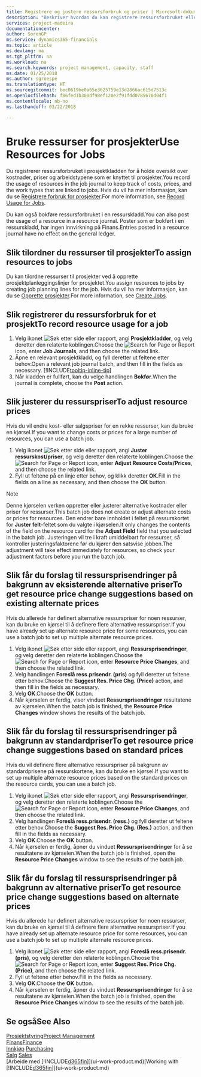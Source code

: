 ```yaml
---
title: Registrere og justere ressursforbruk og priser | Microsoft-dokumentasjon
description: "Beskriver hvordan du kan registrere ressursforbruket eller forbruket som er knyttet til et prosjekt, for å holde rede på og håndtere kostnader, priser og arbeidstyper."
services: project-madeira
documentationcenter: 
author: SorenGP
ms.service: dynamics365-financials
ms.topic: article
ms.devlang: na
ms.tgt_pltfrm: na
ms.workload: na
ms.search.keywords: project management, capacity, staff
ms.date: 01/25/2018
ms.author: sgroespe
ms.translationtype: HT
ms.sourcegitcommit: bec0619be0a65e3625759e13d2866ac615d7513c
ms.openlocfilehash: f86fed1b300df98ef120e2f91fdd0785670d04f1
ms.contentlocale: nb-no
ms.lasthandoff: 03/22/2018

---
```

# <a name="use-resources-for-jobs"></a><span data-ttu-id="2fafa-103">Bruke ressurser for prosjekter</span><span class="sxs-lookup"><span data-stu-id="2fafa-103">Use Resources for Jobs</span></span>
<span data-ttu-id="2fafa-104">Du registrerer ressursforbruket i prosjektkladden for å holde oversikt over kostnader, priser og arbeidstypene som er knyttet til prosjekter.</span><span class="sxs-lookup"><span data-stu-id="2fafa-104">You record the usage of resources in the job journal to keep track of costs, prices, and the work types that are linked to jobs.</span></span> <span data-ttu-id="2fafa-105">Hvis du vil ha mer informasjon, kan du se [Registrere forbruk for prosjekter](projects-how-record-job-usage.md).</span><span class="sxs-lookup"><span data-stu-id="2fafa-105">For more information, see [Record Usage for Jobs](projects-how-record-job-usage.md).</span></span>

<span data-ttu-id="2fafa-106">Du kan også bokføre ressursforbruket i en ressurskladd.</span><span class="sxs-lookup"><span data-stu-id="2fafa-106">You can also post the usage of a resource in a resource journal.</span></span> <span data-ttu-id="2fafa-107">Poster som er bokført i en ressurskladd, har ingen innvirkning på Finans.</span><span class="sxs-lookup"><span data-stu-id="2fafa-107">Entries posted in a resource journal have no effect on the general ledger.</span></span>

## <a name="to-assign-resources-to-jobs"></a><span data-ttu-id="2fafa-108">Slik tilordner du ressurser til prosjekter</span><span class="sxs-lookup"><span data-stu-id="2fafa-108">To assign resources to jobs</span></span>
<span data-ttu-id="2fafa-109">Du kan tilordne ressurser til prosjekter ved å opprette prosjektplanleggingslinjer for prosjektet.</span><span class="sxs-lookup"><span data-stu-id="2fafa-109">You assign resources to jobs by creating job planning lines for the job.</span></span> <span data-ttu-id="2fafa-110">Hvis du vil ha mer informasjon, kan du se [Opprette prosjekter](projects-how-create-jobs.md).</span><span class="sxs-lookup"><span data-stu-id="2fafa-110">For more information, see [Create Jobs](projects-how-create-jobs.md).</span></span>

## <a name="to-record-resource-usage-for-a-job"></a><span data-ttu-id="2fafa-111">Slik registrerer du ressursforbruk for et prosjekt</span><span class="sxs-lookup"><span data-stu-id="2fafa-111">To record resource usage for a job</span></span>
1. <span data-ttu-id="2fafa-112">Velg ikonet ![Søk etter side eller rapport](media/ui-search/search_small.png "Søk etter side eller rapport"), angi **Prosjektkladder**, og velg deretter den relaterte koblingen.</span><span class="sxs-lookup"><span data-stu-id="2fafa-112">Choose the ![Search for Page or Report](media/ui-search/search_small.png "Search for Page or Report icon") icon, enter **Job Journals**, and then choose the related link.</span></span>
2. <span data-ttu-id="2fafa-113">Åpne en relevant prosjektkladd, og fyll deretter ut feltene etter behov.</span><span class="sxs-lookup"><span data-stu-id="2fafa-113">Open a relevant job journal batch, and then fill in the fields as necessary.</span></span> [!INCLUDE[tooltip-inline-tip](includes/tooltip-inline-tip_md.md)]
3. <span data-ttu-id="2fafa-114">Når kladden er fullført, kan du velge handlingen **Bokfør**.</span><span class="sxs-lookup"><span data-stu-id="2fafa-114">When the journal is complete, choose the **Post** action.</span></span>

## <a name="to-adjust-resource-prices"></a><span data-ttu-id="2fafa-115">Slik justerer du ressurspriser</span><span class="sxs-lookup"><span data-stu-id="2fafa-115">To adjust resource prices</span></span>
<span data-ttu-id="2fafa-116">Hvis du vil endre kost- eller salgspriser for en rekke ressurser, kan du bruke en kjørsel.</span><span class="sxs-lookup"><span data-stu-id="2fafa-116">If you want to change costs or prices for a large number of resources, you can use a batch job.</span></span>  

1. <span data-ttu-id="2fafa-117">Velg ikonet ![Søk etter side eller rapport](media/ui-search/search_small.png "Søk etter side eller rapport"), angi **Juster ressurskost/priser**, og velg deretter den relaterte koblingen.</span><span class="sxs-lookup"><span data-stu-id="2fafa-117">Choose the ![Search for Page or Report](media/ui-search/search_small.png "Search for Page or Report icon") icon, enter **Adjust Resource Costs/Prices**, and then choose the related link.</span></span>
2. <span data-ttu-id="2fafa-118">Fyll ut feltene på en linje etter behov, og klikk deretter **OK**.</span><span class="sxs-lookup"><span data-stu-id="2fafa-118">Fill in the fields on a line as necessary, and then choose the **OK** button.</span></span>

> [!NOTE]  
>   <span data-ttu-id="2fafa-119">Denne kjørselen verken oppretter eller justerer alternative kostnader eller priser for ressurser.</span><span class="sxs-lookup"><span data-stu-id="2fafa-119">This batch job does not create or adjust alternate costs or prices for resources.</span></span> <span data-ttu-id="2fafa-120">Den endrer bare innholdet i feltet på ressurskortet for **Juster felt**-feltet som du valgte i kjørselen.</span><span class="sxs-lookup"><span data-stu-id="2fafa-120">It only changes the contents of the field on the resource card for the **Adjust Field** field that you selected in the batch job.</span></span> <span data-ttu-id="2fafa-121">Justeringen vil tre i kraft umiddelbart for ressurser, så kontroller justeringsfaktorene før du kjører den satsvise jobben.</span><span class="sxs-lookup"><span data-stu-id="2fafa-121">The adjustment will take effect immediately for resources, so check your adjustment factors before you run the batch job.</span></span>

## <a name="to-get-resource-price-change-suggestions-based-on-existing-alternate-prices"></a><span data-ttu-id="2fafa-122">Slik får du forslag til ressursprisendringer på bakgrunn av eksisterende alternative priser</span><span class="sxs-lookup"><span data-stu-id="2fafa-122">To get resource price change suggestions based on existing alternate prices</span></span>
<span data-ttu-id="2fafa-123">Hvis du allerede har definert alternative ressurspriser for noen ressurser, kan du bruke en kjørsel til å definere flere alternative ressurspriser.</span><span class="sxs-lookup"><span data-stu-id="2fafa-123">If you have already set up alternate resource price for some resources, you can use a batch job to set up multiple alternate resource prices.</span></span>

1. <span data-ttu-id="2fafa-124">Velg ikonet ![Søk etter side eller rapport](media/ui-search/search_small.png "Søk etter side eller rapport"), angi **Ressursprisendringer**, og velg deretter den relaterte koblingen.</span><span class="sxs-lookup"><span data-stu-id="2fafa-124">Choose the ![Search for Page or Report](media/ui-search/search_small.png "Search for Page or Report icon") icon, enter **Resource Price Changes**, and then choose the related link.</span></span>
2. <span data-ttu-id="2fafa-125">Velg handlingen **Foreslå ress.prisendr. (pris)** og fyll deretter ut feltene etter behov.</span><span class="sxs-lookup"><span data-stu-id="2fafa-125">Choose the **Suggest Res. Price Chg. (Price)** action, and then fill in the fields as necessary.</span></span>
3. <span data-ttu-id="2fafa-126">Velg **OK**.</span><span class="sxs-lookup"><span data-stu-id="2fafa-126">Choose the **OK** button.</span></span>  
4. <span data-ttu-id="2fafa-127">Når kjørselen er ferdig, viser vinduet **Ressursprisendringer** resultatene av kjørselen.</span><span class="sxs-lookup"><span data-stu-id="2fafa-127">When the batch job is finished, the **Resource Price Changes** window shows the results of the batch job.</span></span>

## <a name="to-get-resource-price-change-suggestions-based-on-standard-prices"></a><span data-ttu-id="2fafa-128">Slik får du forslag til ressursprisendringer på bakgrunn av standardpriser</span><span class="sxs-lookup"><span data-stu-id="2fafa-128">To get resource price change suggestions based on standard prices</span></span>
<span data-ttu-id="2fafa-129">Hvis du vil definere flere alternative ressurspriser på bakgrunn av standardprisene på ressurskortene, kan du bruke en kjørsel.</span><span class="sxs-lookup"><span data-stu-id="2fafa-129">If you want to set up multiple alternate resource prices based on the standard prices on the resource cards, you can use a batch job.</span></span>  

1. <span data-ttu-id="2fafa-130">Velg ikonet ![Søk etter side eller rapport](media/ui-search/search_small.png "Søk etter side eller rapport"), angi **Ressursprisendringer**, og velg deretter den relaterte koblingen.</span><span class="sxs-lookup"><span data-stu-id="2fafa-130">Choose the ![Search for Page or Report](media/ui-search/search_small.png "Search for Page or Report icon") icon, enter **Resource Price Changes**, and then choose the related link.</span></span>
2. <span data-ttu-id="2fafa-131">Velg handlingen **Foreslå ress.prisendr. (ress.)** og fyll deretter ut feltene etter behov.</span><span class="sxs-lookup"><span data-stu-id="2fafa-131">Choose the **Suggest Res. Price Chg. (Res.)** action, and then fill in the fields as necessary.</span></span>  
3. <span data-ttu-id="2fafa-132">Velg **OK**.</span><span class="sxs-lookup"><span data-stu-id="2fafa-132">Choose the **OK** button.</span></span>  
4. <span data-ttu-id="2fafa-133">Når kjørselen er ferdig, åpner du vinduet **Ressursprisendringer** for å se resultatene av kjørselen.</span><span class="sxs-lookup"><span data-stu-id="2fafa-133">When the batch job is finished, open the **Resource Price Changes** window to see the results of the batch job.</span></span>

## <a name="to-get-resource-price-change-suggestions-based-on-alternate-prices"></a><span data-ttu-id="2fafa-134">Slik får du forslag til ressursprisendringer på bakgrunn av alternative priser</span><span class="sxs-lookup"><span data-stu-id="2fafa-134">To get resource price change suggestions based on alternate prices</span></span>
<span data-ttu-id="2fafa-135">Hvis du allerede har definert alternative ressurspriser for noen ressurser, kan du bruke en kjørsel til å definere flere alternative ressurspriser.</span><span class="sxs-lookup"><span data-stu-id="2fafa-135">If you have already set up alternate resource price for some resources, you can use a batch job to set up multiple alternate resource prices.</span></span>

1. <span data-ttu-id="2fafa-136">Velg ikonet ![Søk etter side eller rapport](media/ui-search/search_small.png "Søk etter side eller rapport"), angi **Foreslå ress.prisendr. (pris)**, og velg deretter den relaterte koblingen.</span><span class="sxs-lookup"><span data-stu-id="2fafa-136">Choose the ![Search for Page or Report](media/ui-search/search_small.png "Search for Page or Report icon") icon, enter **Suggest Res. Price Chg. (Price)**, and then choose the related link.</span></span>  
2. <span data-ttu-id="2fafa-137">Fyll ut feltene etter behov.</span><span class="sxs-lookup"><span data-stu-id="2fafa-137">Fill in the fields as necessary.</span></span>
3. <span data-ttu-id="2fafa-138">Velg **OK**.</span><span class="sxs-lookup"><span data-stu-id="2fafa-138">Choose the **OK** button.</span></span>  
4. <span data-ttu-id="2fafa-139">Når kjørselen er ferdig, åpner du vinduet **Ressursprisendringer** for å se resultatene av kjørselen.</span><span class="sxs-lookup"><span data-stu-id="2fafa-139">When the batch job is finished, open the **Resource Price Changes** window to see the results of the batch job.</span></span>

## <a name="see-also"></a><span data-ttu-id="2fafa-140">Se også</span><span class="sxs-lookup"><span data-stu-id="2fafa-140">See Also</span></span>
[<span data-ttu-id="2fafa-141">Prosjektstyring</span><span class="sxs-lookup"><span data-stu-id="2fafa-141">Project Management</span></span>](projects-manage-projects.md)  
[<span data-ttu-id="2fafa-142">Finans</span><span class="sxs-lookup"><span data-stu-id="2fafa-142">Finance</span></span>](finance.md)  
<span data-ttu-id="2fafa-143">[Innkjøp](purchasing-manage-purchasing.md)       </span><span class="sxs-lookup"><span data-stu-id="2fafa-143">[Purchasing](purchasing-manage-purchasing.md)       </span></span>  
<span data-ttu-id="2fafa-144">[Salg](sales-manage-sales.md)   </span><span class="sxs-lookup"><span data-stu-id="2fafa-144">[Sales](sales-manage-sales.md)   </span></span>  
<span data-ttu-id="2fafa-145">[Arbeide med [!INCLUDE[d365fin](includes/d365fin_md.md)]](ui-work-product.md)</span><span class="sxs-lookup"><span data-stu-id="2fafa-145">[Working with [!INCLUDE[d365fin](includes/d365fin_md.md)]](ui-work-product.md)</span></span>  

